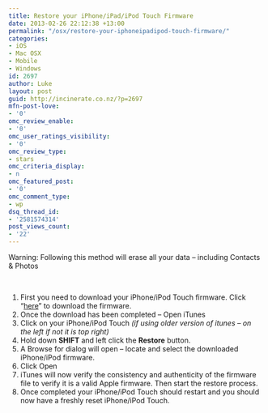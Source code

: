 ```yaml
---
title: Restore your iPhone/iPad/iPod Touch Firmware
date: 2013-02-26 22:12:38 +13:00
permalink: "/osx/restore-your-iphoneipadipod-touch-firmware/"
categories:
- iOS
- Mac OSX
- Mobile
- Windows
id: 2697
author: Luke
layout: post
guid: http://incinerate.co.nz/?p=2697
mfn-post-love:
- '0'
omc_review_enable:
- '0'
omc_user_ratings_visibility:
- '0'
omc_review_type:
- stars
omc_criteria_display:
- n
omc_featured_post:
- '0'
omc_comment_type:
- wp
dsq_thread_id:
- '2581574314'
post_views_count:
- '22'
---
```


Warning: Following this method will erase all your data &#8211; including Contacts & Photos

&nbsp;

  1. First you need to download your iPhone/iPod Touch firmware. Click “<a title="iPod/iPhone/iPad Firmware" href="http://www.felixbruns.de/iPod/firmware/" target="_blank">here</a>” to download the firmware.
  2. Once the download has been completed – Open iTunes
  3. Click on your iPhone/iPod Touch _(if using older version of itunes &#8211; on the left if not it is top right)_
  4. Hold down **SHIFT** and left click the **Restore** button.
  5. A Browse for dialog will open – locate and select the downloaded iPhone/iPod firmware.
  6. Click Open
  7. iTunes will now verify the consistency and authenticity of the firmware file to verify it is a valid Apple firmware. Then start the restore process.
  8. Once completed your iPhone/iPod Touch should restart and you should now have a freshly reset iPhone/iPod Touch.